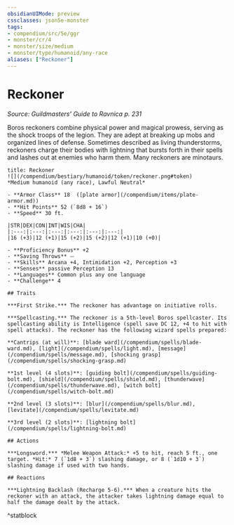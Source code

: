 ```yaml
---
obsidianUIMode: preview
cssclasses: json5e-monster
tags:
- compendium/src/5e/ggr
- monster/cr/4
- monster/size/medium
- monster/type/humanoid/any-race
aliases: ["Reckoner"]
---
```

# Reckoner
*Source: Guildmasters' Guide to Ravnica p. 231*  

Boros reckoners combine physical power and magical prowess, serving as the shock troops of the legion. They are adept at breaking up mobs and organized lines of defense. Sometimes described as living thunderstorms, reckoners charge their bodies with lightning that bursts forth in their spells and lashes out at enemies who harm them. Many reckoners are minotaurs.

```ad-statblock
title: Reckoner
![](/compendium/bestiary/humanoid/token/reckoner.png#token)
*Medium humanoid (any race), Lawful Neutral*

- **Armor Class** 18  ([plate armor](/compendium/items/plate-armor.md))
- **Hit Points** 52 (`8d8 + 16`)
- **Speed** 30 ft.

|STR|DEX|CON|INT|WIS|CHA|
|:---:|:---:|:---:|:---:|:---:|:---:|
|16 (+3)|12 (+1)|15 (+2)|15 (+2)|12 (+1)|10 (+0)|

- **Proficiency Bonus** +2
- **Saving Throws** ⏤
- **Skills** Arcana +4, Intimidation +2, Perception +3
- **Senses** passive Perception 13
- **Languages** Common plus any one language
- **Challenge** 4

## Traits

***First Strike.*** The reckoner has advantage on initiative rolls.

***Spellcasting.*** The reckoner is a 5th-level Boros spellcaster. Its spellcasting ability is Intelligence (spell save DC 12, +4 to hit with spell attacks). The reckoner has the following wizard spells prepared:

**Cantrips (at will)**: [blade ward](/compendium/spells/blade-ward.md), [light](/compendium/spells/light.md), [message](/compendium/spells/message.md), [shocking grasp](/compendium/spells/shocking-grasp.md)

**1st level (4 slots)**: [guiding bolt](/compendium/spells/guiding-bolt.md), [shield](/compendium/spells/shield.md), [thunderwave](/compendium/spells/thunderwave.md), [witch bolt](/compendium/spells/witch-bolt.md)

**2nd level (3 slots)**: [blur](/compendium/spells/blur.md), [levitate](/compendium/spells/levitate.md)

**3rd level (2 slots)**: [lightning bolt](/compendium/spells/lightning-bolt.md)

## Actions

***Longsword.*** *Melee Weapon Attack:* +5 to hit, reach 5 ft., one target. *Hit:* 7 (`1d8 + 3`) slashing damage, or 8 (`1d10 + 3`) slashing damage if used with two hands.

## Reactions

***Lightning Backlash (Recharge 5-6).*** When a creature hits the reckoner with an attack, the attacker takes lightning damage equal to half the damage dealt by the attack.
```
^statblock